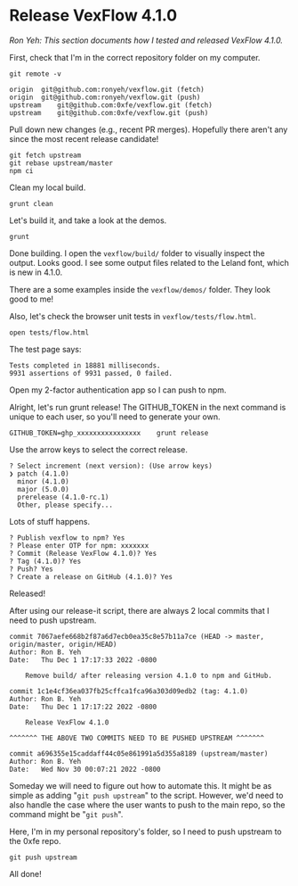 

# Release VexFlow 4.1.0
_Ron Yeh: This section documents how I tested and released VexFlow 4.1.0._

First, check that I'm in the correct repository folder on my computer.

```
git remote -v
```
```
origin	git@github.com:ronyeh/vexflow.git (fetch)
origin	git@github.com:ronyeh/vexflow.git (push)
upstream	git@github.com:0xfe/vexflow.git (fetch)
upstream	git@github.com:0xfe/vexflow.git (push)
```

Pull down new changes (e.g., recent PR merges). Hopefully there aren't any since the most recent release candidate!

```
git fetch upstream
git rebase upstream/master
npm ci
```

Clean my local build.

```
grunt clean
```

Let's build it, and take a look at the demos.

```
grunt
```

Done building. I open the `vexflow/build/` folder to visually inspect the output. Looks good. I see some output files related to the Leland font, which is new in 4.1.0.

There are a some examples inside the `vexflow/demos/` folder. They look good to me!

Also, let's check the browser unit tests in `vexflow/tests/flow.html`.

```
open tests/flow.html
```

The test page says:

```
Tests completed in 18881 milliseconds.
9931 assertions of 9931 passed, 0 failed.
```

Open my 2-factor authentication app so I can push to npm.

Alright, let's run grunt release! The GITHUB_TOKEN in the next command is unique to each user, so you'll need to generate your own.

```
GITHUB_TOKEN=ghp_xxxxxxxxxxxxxxxx    grunt release
```

Use the arrow keys to select the correct release.

```
? Select increment (next version): (Use arrow keys)
❯ patch (4.1.0)
  minor (4.1.0)
  major (5.0.0)
  prerelease (4.1.0-rc.1)
  Other, please specify...
```

Lots of stuff happens.

```
? Publish vexflow to npm? Yes
? Please enter OTP for npm: xxxxxxx
? Commit (Release VexFlow 4.1.0)? Yes
? Tag (4.1.0)? Yes
? Push? Yes
? Create a release on GitHub (4.1.0)? Yes
```

Released!

After using our release-it script, there are always 2 local commits that I need to push upstream.

```
commit 7067aefe668b2f87a6d7ecb0ea35c8e57b11a7ce (HEAD -> master, origin/master, origin/HEAD)
Author: Ron B. Yeh
Date:   Thu Dec 1 17:17:33 2022 -0800

    Remove build/ after releasing version 4.1.0 to npm and GitHub.

commit 1c1e4cf36ea037fb25cffca1fca96a303d09edb2 (tag: 4.1.0)
Author: Ron B. Yeh
Date:   Thu Dec 1 17:17:22 2022 -0800

    Release VexFlow 4.1.0

^^^^^^^ THE ABOVE TWO COMMITS NEED TO BE PUSHED UPSTREAM ^^^^^^^

commit a696355e15caddaff44c05e861991a5d355a8189 (upstream/master)
Author: Ron B. Yeh
Date:   Wed Nov 30 00:07:21 2022 -0800

```

Someday we will need to figure out how to automate this. It might be as simple as adding "`git push upstream`" to the script. However, we'd need to also handle the case where the user wants to push to the main repo, so the command might be "`git push`".

Here, I'm in my personal repository's folder, so I need to push upstream to the 0xfe repo.

```
git push upstream
```

All done!